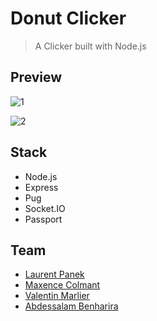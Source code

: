 # Donut Clicker

> A Clicker built with Node.js

## Preview

![1](pics/1.png)

![2](pics/2.png)


## Stack

- Node.js
- Express
- Pug
- Socket.IO
- Passport

## Team

- [Laurent Panek](https://github.com/l4u23n7p)
- [Maxence Colmant](https://github.com/maxencecolmant)
- [Valentin Marlier](https://github.com/vmarlier)
- [Abdessalam Benharira](https://github.com/abdessalamb98)
